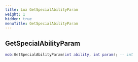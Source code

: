 ```yaml
---
title: Lua GetSpecialAbilityParam
weight: 1
hidden: true
menuTitle: GetSpecialAbilityParam
---
```

## GetSpecialAbilityParam
```lua
mob:GetSpecialAbilityParam(int ability, int param); -- int
```